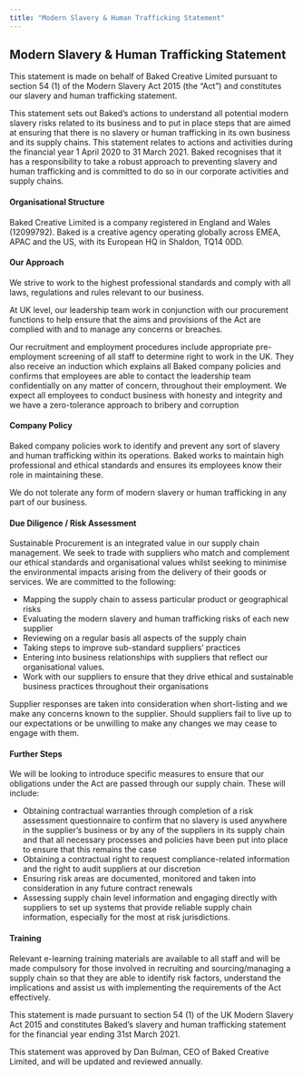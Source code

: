 ```yaml
---
title: "Modern Slavery & Human Trafficking Statement"
---
```


## Modern Slavery & Human Trafficking Statement

This statement is made on behalf of Baked Creative Limited pursuant to section 54 (1) of the Modern Slavery Act 2015 (the “Act”) and constitutes our slavery and human trafficking statement.

This statement sets out Baked’s actions to understand all potential modern slavery risks related to its business and to put in place steps that are aimed at ensuring that there is no slavery or human trafficking in its own business and its supply chains. This statement relates to actions and activities during the financial year 1 April 2020 to 31 March 2021. Baked recognises that it has a responsibility to take a robust approach to preventing slavery and human trafficking and is committed to do so in our corporate activities and supply chains.

#### Organisational Structure

Baked Creative Limited is a company registered in England and Wales (12099792). Baked is a creative agency operating globally across EMEA, APAC and the US, with its European HQ in Shaldon, TQ14 0DD.

#### Our Approach

We strive to work to the highest professional standards and comply with all laws, regulations and rules relevant to our business.

At UK level, our leadership team work in conjunction with our procurement functions to help ensure that the aims and provisions of the Act are complied with and to manage any concerns or breaches.

Our recruitment and employment procedures include appropriate pre-employment screening of all staff to determine right to work in the UK. They also receive an induction which explains all Baked company policies and confirms that employees are able to contact the leadership team confidentially on any matter of concern, throughout their employment. We expect all employees to conduct business with honesty and integrity and we have a zero-tolerance approach to bribery and corruption

#### Company Policy

Baked company policies work to identify and prevent any sort of slavery and human trafficking within its operations. Baked works to maintain high professional and ethical standards and ensures its employees know their role in maintaining these.

We do not tolerate any form of modern slavery or human trafficking in any part of our business.

#### Due Diligence / Risk Assessment

Sustainable Procurement is an integrated value in our supply chain management. We seek to trade with suppliers who match and complement our ethical standards and organisational values whilst seeking to minimise the environmental impacts arising from the delivery of their goods or services. We are committed to the following:

* Mapping the supply chain to assess particular product or geographical risks
* Evaluating the modern slavery and human trafficking risks of each new supplier
* Reviewing on a regular basis all aspects of the supply chain
* Taking steps to improve sub-standard suppliers’ practices
* Entering into business relationships with suppliers that reflect our organisational values.
* Work with our suppliers to ensure that they drive ethical and sustainable business practices throughout their organisations

Supplier responses are taken into consideration when short-listing and we make any concerns known to the supplier. Should suppliers fail to live up to our expectations or be unwilling to make any changes we may cease to engage with them.

#### Further Steps

We will be looking to introduce specific measures to ensure that our obligations under the Act are passed through our supply chain. These will include:

* Obtaining contractual warranties through completion of a risk assessment questionnaire to confirm that no slavery is used anywhere in the supplier’s business or by any of the suppliers in its supply chain and that all necessary processes and policies have been put into place to ensure that this remains the case
* Obtaining a contractual right to request compliance-related information and the right to audit suppliers at our discretion
* Ensuring risk areas are documented, monitored and taken into consideration in any future contract renewals
* Assessing supply chain level information and engaging directly with suppliers to set up systems that provide reliable supply chain information, especially for the most at risk jurisdictions.

#### Training

Relevant e-learning training materials are available to all staff and will be made compulsory for those involved in recruiting and sourcing/managing a supply chain so that they are able to identify risk factors, understand the implications and assist us with implementing the requirements of the Act effectively.

This statement is made pursuant to section 54 (1) of the UK Modern Slavery Act 2015 and constitutes Baked’s slavery and human trafficking statement for the financial year ending 31st March 2021.

This statement was approved by Dan Bulman, CEO of Baked Creative Limited, and will be updated and reviewed annually.
